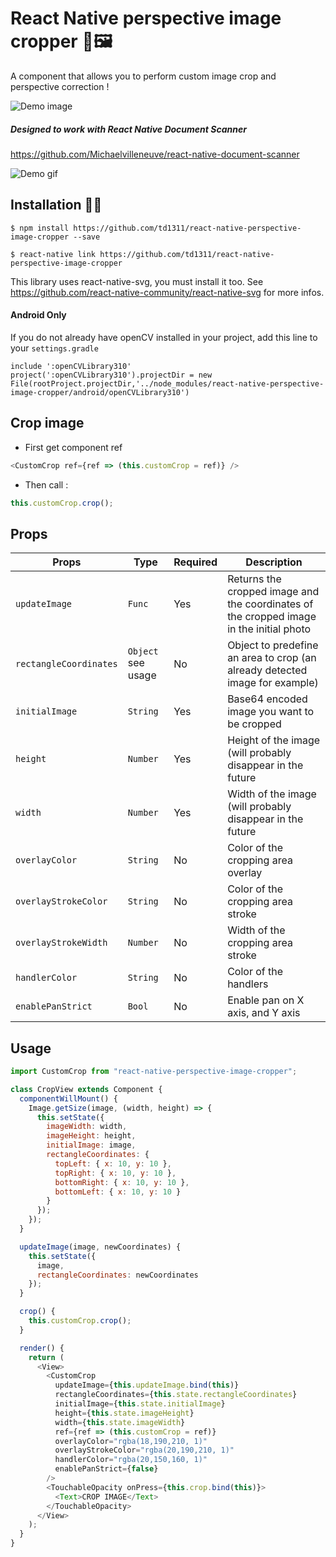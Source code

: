 # React Native perspective image cropper 📐🖼

A component that allows you to perform custom image crop and perspective correction !

![Demo image](https://s3-eu-west-1.amazonaws.com/michaelvilleneuve/demo-crop.gif)

##### Designed to work with React Native Document Scanner

https://github.com/Michaelvilleneuve/react-native-document-scanner

![Demo gif](https://raw.githubusercontent.com/Michaelvilleneuve/react-native-document-scanner/master/images/demo.gif)

## Installation 🚀🚀

`$ npm install https://github.com/td1311/react-native-perspective-image-cropper --save`

`$ react-native link https://github.com/td1311/react-native-perspective-image-cropper`

This library uses react-native-svg, you must install it too. See https://github.com/react-native-community/react-native-svg for more infos.

#### Android Only

If you do not already have openCV installed in your project, add this line to your `settings.gradle`

```
include ':openCVLibrary310'
project(':openCVLibrary310').projectDir = new File(rootProject.projectDir,'../node_modules/react-native-perspective-image-cropper/android/openCVLibrary310')
```

## Crop image

- First get component ref

```javascript
<CustomCrop ref={ref => (this.customCrop = ref)} />
```

- Then call :

```javascript
this.customCrop.crop();
```

## Props

| Props                  | Type               | Required | Description                                                                             |
| ---------------------- | ------------------ | -------- | --------------------------------------------------------------------------------------- |
| `updateImage`          | `Func`             | Yes      | Returns the cropped image and the coordinates of the cropped image in the initial photo |
| `rectangleCoordinates` | `Object` see usage | No       | Object to predefine an area to crop (an already detected image for example)             |
| `initialImage`         | `String`           | Yes      | Base64 encoded image you want to be cropped                                             |
| `height`               | `Number`           | Yes      | Height of the image (will probably disappear in the future                              |
| `width`                | `Number`           | Yes      | Width of the image (will probably disappear in the future                               |
| `overlayColor`         | `String`           | No       | Color of the cropping area overlay                                                      |
| `overlayStrokeColor`   | `String`           | No       | Color of the cropping area stroke                                                       |
| `overlayStrokeWidth`   | `Number`           | No       | Width of the cropping area stroke                                                       |
| `handlerColor`         | `String`           | No       | Color of the handlers                                                                   |
| `enablePanStrict`      | `Bool`             | No       | Enable pan on X axis, and Y axis                                                        |

## Usage

```javascript
import CustomCrop from "react-native-perspective-image-cropper";

class CropView extends Component {
  componentWillMount() {
    Image.getSize(image, (width, height) => {
      this.setState({
        imageWidth: width,
        imageHeight: height,
        initialImage: image,
        rectangleCoordinates: {
          topLeft: { x: 10, y: 10 },
          topRight: { x: 10, y: 10 },
          bottomRight: { x: 10, y: 10 },
          bottomLeft: { x: 10, y: 10 }
        }
      });
    });
  }

  updateImage(image, newCoordinates) {
    this.setState({
      image,
      rectangleCoordinates: newCoordinates
    });
  }

  crop() {
    this.customCrop.crop();
  }

  render() {
    return (
      <View>
        <CustomCrop
          updateImage={this.updateImage.bind(this)}
          rectangleCoordinates={this.state.rectangleCoordinates}
          initialImage={this.state.initialImage}
          height={this.state.imageHeight}
          width={this.state.imageWidth}
          ref={ref => (this.customCrop = ref)}
          overlayColor="rgba(18,190,210, 1)"
          overlayStrokeColor="rgba(20,190,210, 1)"
          handlerColor="rgba(20,150,160, 1)"
          enablePanStrict={false}
        />
        <TouchableOpacity onPress={this.crop.bind(this)}>
          <Text>CROP IMAGE</Text>
        </TouchableOpacity>
      </View>
    );
  }
}
```
